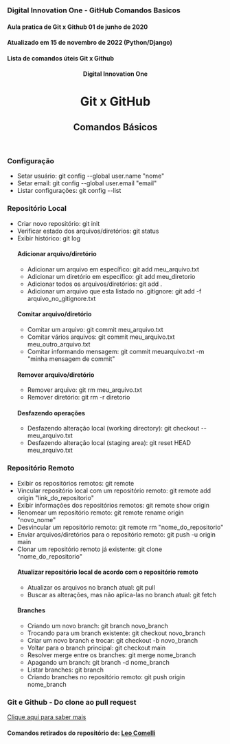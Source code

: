 ### Digital Innovation One - GitHub Comandos Basicos
#### Aula pratica de Git x Github 01 de junho de 2020
#### Atualizado em 15 de novembro de 2022 (Python/Django)
#### Lista de comandos úteis Git x Github

<header>
    <h4>Digital Innovation One</h4>
    <h1>Git x GitHub</h1>
    <h2>Comandos Básicos</h2>
</header>

<section>
<h3>Configuração</h3>
<ul>
    <li>Setar usuário: git config --global user.name "nome"</li>
    <li>Setar email: git config --global user.email "email"</li>
    <li>Listar configurações: git config --list</li>
</ul>

<h3>Repositório Local</h3>
<ul>
    <li>Criar novo repositório: git init</li>
    <li>Verificar estado dos arquivos/diretórios: git status</li>
    <li>Exibir histórico: git log</li>

<h4>Adicionar arquivo/diretório</h4>
<ul>
    <li>Adicionar um arquivo em específico: git add meu_arquivo.txt</li>
    <li>Adicionar um diretório em específico: git add meu_diretorio</li>
    <li>Adicionar todos os arquivos/diretórios: git add .</li>
    <li>Adicionar um arquivo que esta listado no .gitignore: git add -f arquivo_no_gitignore.txt</li>
</ul>

<h4>Comitar arquivo/diretório</h4>
<ul>
    <li>Comitar um arquivo: git commit meu_arquivo.txt</li>
    <li>Comitar vários arquivos: git commit meu_arquivo.txt meu_outro_arquivo.txt</li>
    <li>Comitar informando mensagem: git commit meuarquivo.txt -m "minha mensagem de commit"</li>
</ul>

<h4>Remover arquivo/diretório</h4>
<ul>
    <li>Remover arquivo: git rm meu_arquivo.txt</li>
    <li>Remover diretório: git rm -r diretorio</li>
</ul>

<h4>Desfazendo operações</h4>
<ul>
    <li>Desfazendo alteração local (working directory): git checkout -- meu_arquivo.txt</li>
    <li>Desfazendo alteração local (staging area): git reset HEAD meu_arquivo.txt</li>
</ul>
</ul>

<h3>Repositório Remoto</h3>
<ul>
    <li>Exibir os repositórios remotos: git remote</li>
    <li>Vincular repositório local com um repositório remoto: git remote add origin "link_do_repositorio"</li>
    <li>Exibir informações dos repositórios remotos: git remote show origin</li>
    <li>Renomear um repositório remoto: git remote rename origin "novo_nome"</li>
    <li>Desvincular um repositório remoto: git remote rm "nome_do_repositorio"</li>
    <li>Enviar arquivos/diretórios para o repositório remoto: git push -u origin main</li>
    <li>Clonar um repositório remoto já existente: git clone "nome_do_repositorio"</li>

<h4>Atualizar repositório local de acordo com o repositório remoto</h4>
<ul>
    <li>Atualizar os arquivos no branch atual: git pull</li>
    <li>Buscar as alterações, mas não aplica-las no branch atual: git fetch</li>
</ul>
<h4>Branches</h4>
<ul>
    <li>Criando um novo branch: git branch novo_branch</li>
    <li>Trocando para um branch existente: git checkout novo_branch</li>
    <li>Criar um novo branch e trocar: git checkout -b novo_branch</li>
    <li>Voltar para o branch principal: git checkout main</li>
    <li>Resolver merge entre os branches: git merge nome_branch</li>
    <li>Apagando um branch: git branch -d nome_branch</li>
    <li>Listar branches: git branch</li>
    <li>Criando branches no repositório remoto: git push origin nome_branch</li>
</ul>
</ul>

<h3>Git e Github - Do clone ao pull request</h3>
<a href="https://blog.da2k.com.br/2015/02/04/git-e-github-do-clone-ao-pull-request/" target="_blank">Clique aqui
    para saber mais</a>
</section>

<footer>
    <h4>Comandos retirados do repositório de: <a href="https://gist.github.com/leocomelli/2545add34e4fec21ec16" target="_blank">Leo Comelli</a></h4>
</footer>